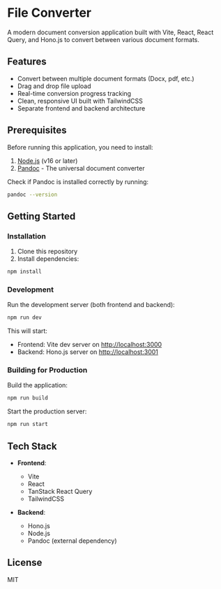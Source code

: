 # File Converter

A modern document conversion application built with Vite, React, React Query, and Hono.js to convert between various document formats.

## Features

- Convert between multiple document formats (Docx, pdf, etc.)
- Drag and drop file upload
- Real-time conversion progress tracking
- Clean, responsive UI built with TailwindCSS
- Separate frontend and backend architecture

## Prerequisites

Before running this application, you need to install:

1. [Node.js](https://nodejs.org/) (v16 or later)
2. [Pandoc](https://pandoc.org/installing.html) - The universal document converter

Check if Pandoc is installed correctly by running:

```bash
pandoc --version
```

## Getting Started

### Installation

1. Clone this repository
2. Install dependencies:

```bash
npm install
```

### Development

Run the development server (both frontend and backend):

```bash
npm run dev
```

This will start:

- Frontend: Vite dev server on <http://localhost:3000>
- Backend: Hono.js server on <http://localhost:3001>

### Building for Production

Build the application:

```bash
npm run build
```

Start the production server:

```bash
npm run start
```

## Tech Stack

- **Frontend**:
  - Vite
  - React
  - TanStack React Query
  - TailwindCSS

- **Backend**:
  - Hono.js
  - Node.js
  - Pandoc (external dependency)

## License

MIT
